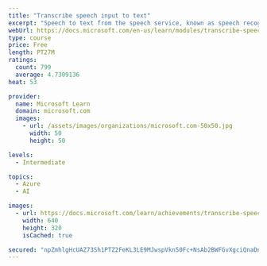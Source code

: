 ```yaml
---
title: "Transcribe speech input to text"
excerpt: "Speech to text from the speech service, known as speech recognition, enables real time transcription of audio streams into text. Your applications, tools, or devices can consume, display, and take action on this text as command input."
webUrl: https://docs.microsoft.com/en-us/learn/modules/transcribe-speech-input-text/
type: course
price: Free
length: PT27M
ratings:
  count: 799
  average: 4.7309136
heat: 53

provider:
  name: Microsoft Learn
  domain: microsoft.com
  images:
    - url: /assets/images/organizations/microsoft.com-50x50.jpg
      width: 50
      height: 50

levels:
  - Intermediate

topics:
  - Azure
  - AI

images:
  - url: https://docs.microsoft.com/learn/achievements/transcribe-speech-input-text-social.png
    width: 640
    height: 320
    isCached: true

secured: "npZmhlgHcUAZ73Sh1PTZ2FeKL3LE9MJwspVkn50Fc+NsAb2BWFGvXgciQnaDnM969gRQE+He6aOjGRV06klbUdkbzviA9S4hI4p8YE4nJkc7Xh3tYuss1y57hf55J1Dr3z8u2hPY6DenCG0u35nKkUfdxk8YurbyTtm5JVjvcoQdHVvh2Qwud05qFMekjHKkp9Q6tCvVV1Pmo5WxEJ5I/jCENGjENuKSlZTIH38H9gKlbtCQvmrTFNihb4Et4mwCThJVYC8SB2b22z2ZAStfEt2i5TGrVxCIW2yyLwgkpahISmFsSdAutz/JJw3dyJLX+/vuBOVAxO2wVdRStCP+BxfZzMppXVj2jVu1WmXCnx3rRRCcU6e8Gpu3z1FedHA2VZoasjqLhUqXOtUMVygqG2V/ZSziBPg5NQW0Dq6iT1s=;ZFCdmfdsOxbpU9Fz/byJjA=="
---
```



